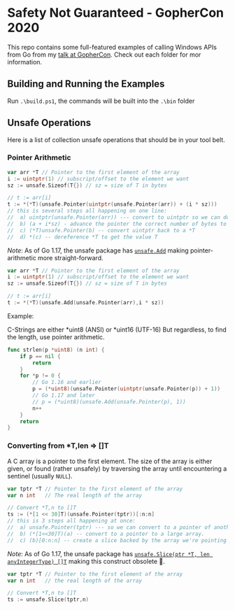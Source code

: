 # Safety Not Guaranteed - GopherCon 2020

This repo contains some full-featured examples of calling Windows APIs from Go from my [talk at GopherCon](https://www.youtube.com/watch?v=EsPcKkESYPA).
Check out each folder for mor information.

## Building and Running the Examples

Run `.\build.ps1`, the commands will be built into the `.\bin` folder

## Unsafe Operations

Here is a list of collection unsafe operations that should be in your tool belt.

### Pointer Arithmetic

```go
var arr *T // Pointer to the first element of the array
i := uintptr(1) // subscript/offset to the element we want
sz := unsafe.Sizeof(T{}) // sz = size of T in bytes

// t := arr[i]
t := *(*T)(unsafe.Pointer(uintptr(unsafe.Pointer(arr)) + (i * sz)))
// this is several steps all happening on one line:
//  a) uintptr(unsafe.Pointer(arr)) --- convert to uintptr so we can do arithmetic
//  b) (a + i*sz) - advance the pointer the correct number of bytes to get to index 'i'
//  c) (*T)unsafe.Pointer(b) -- convert uintptr back to a *T
//  d) *(c) -- dereference *T to get the value T
```

*Note*: As of Go 1.17, the unsafe package has [`unsafe.Add`](https://pkg.go.dev/unsafe#Add) making pointer-arithmetic more straight-forward.

```go
var arr *T // Pointer to the first element of the array
i := uintptr(1) // subscript/offset to the element we want
sz := unsafe.Sizeof(T{}) // sz = size of T in bytes

// t := arr[i]
t := *(*T)(unsafe.Add(unsafe.Pointer(arr),i * sz))
```

Example:

C-Strings are either *uint8 (ANSI) or *uint16 (UTF-16)
But regardless, to find the length, use pointer arithmetic.

```go
func strlen(p *uint8) (n int) {
	if p == nil {
		return
	}
	for *p != 0 {
		// Go 1.16 and earlier
		p = (*uint8)(unsafe.Pointer(uintptr(unsafe.Pointer(p)) + 1))
		// Go 1.17 and later
		// p = (*uint8)(unsafe.Add(unsafe.Pointer(p), 1))
		n++
	}
    return
}
```

### Converting from *T,len => []T

A C array is a pointer to the first element. 
The size of the array is either given, or found (rather unsafely) by traversing the array until encountering a sentinel (usually `NULL`).

```go
var tptr *T // Pointer to the first element of the array
var n int   // The real length of the array

// Convert *T,n to []T
ts := (*[1 << 30]T)(unsafe.Pointer(tptr))[:n:n]
// this is 3 steps all happening at once:
//  a) unsafe.Pointer(tptr) --- so we can convert to a pointer of another type
//  b) (*[1<<30]T)(a) -- convert to a pointer to a large array.
//  c) (b)[0:n:n] -- create a slice backed by the array we're pointing at, setting both its length and capacity to the known value 'n'
```

*Note*: As of Go 1.17, the unsafe package has [`unsafe.Slice(ptr *T, len anyIntegerType) []T`](https://pkg.go.dev/unsafe#Slice) making this construct obsolete 🎉.

```go
var tptr *T // Pointer to the first element of the array
var n int   // the real length of the array

// Convert *T,n to []T
ts := unsafe.Slice(tptr,n)
```